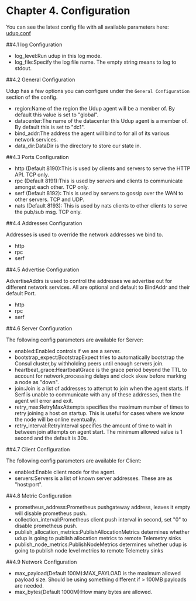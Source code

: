 Chapter 4. Configuration
===================

You can see the latest config file with all available parameters here:
[udup.conf](../../etc/udup.conf)

##4.1 log Configuration

- log_level:Run udup in this log mode.
- log_file:Specify the log file name. The empty string means to log to stdout.

##4.2 General Configuration

Udup has a few options you can configure under the `General Configuration` section of the config.

- region:Name of the region the Udup agent will be a member of. By default this value is set to "global".
- datacenter:The name of the datacenter this Udup agent is a member of. By default this is set to "dc1".
- bind_addr:The address the agent will bind to for all of its various network services.
- data_dir:DataDir is the directory to store our state in.

##4.3 Ports Configuration

- http (Default 8190):This is used by clients and servers to serve the HTTP API. TCP only.
- rpc (Default 8191):This is used by servers and clients to communicate amongst each other. TCP only.
- serf (Default 8192): This is used by servers to gossip over the WAN to other servers. TCP and UDP.
- nats (Default 8193): This is used by nats clients to other clients to serve the pub/sub msg. TCP only.

##4.4 Addresses Configuration

Addresses is used to override the network addresses we bind to.

- http 
- rpc 
- serf 

##4.5 Advertise Configuration

AdvertiseAddrs is used to control the addresses we advertise out for different network services. All are optional and default to BindAddr and their default Port.

- http 
- rpc 
- serf 

##4.6 Server Configuration

The following config parameters are available for Server:

- enabled:Enabled controls if we are a server.
- bootstrap_expect:BootstrapExpect tries to automatically bootstrap the Consul cluster,by withholding peers until enough servers join.
- heartbeat_grace:HeartbeatGrace is the grace period beyond the TTL to account for network,processing delays and clock skew before marking a node as "down".
- join:Join is a list of addresses to attempt to join when the agent starts. If Serf is unable to communicate with any of these addresses, then the agent will error and exit.
- retry_max:RetryMaxAttempts specifies the maximum number of times to retry joining a host on startup. This is useful for cases where we know the node will be online eventually.
- retry_interval:RetryInterval specifies the amount of time to wait in between join attempts on agent start. The minimum allowed value is 1 second and the default is 30s.

##4.7 Client Configuration

The following config parameters are available for Client:

- enabled:Enable client mode for the agent.
- servers:Servers is a list of known server addresses. These are as "host:port".

##4.8 Metric Configuration

- prometheus_address:Prometheus pushgateway address, leaves it empty will disable prometheus push.
- collection_interval:Prometheus client push interval in second, set \"0\" to disable prometheus push.
- publish_allocation_metrics:PublishAllocationMetrics determines whether udup is going to publish allocation metrics to remote Telemetry sinks
- publish_node_metrics:PublishNodeMetrics determines whether udup is going to publish node level metrics to remote Telemetry sinks

##4.9 Network Configuration

- max_payload(Default 100M):MAX_PAYLOAD is the maximum allowed payload size. Should be using something different if > 100MB payloads are needed.
- max_bytes(Default 1000M):How many bytes are allowed.